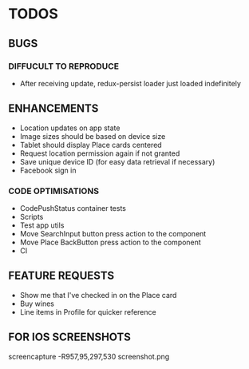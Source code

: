 # TODOS

## BUGS

### DIFFUCULT TO REPRODUCE

- After receiving update, redux-persist loader just loaded indefinitely

## ENHANCEMENTS

- Location updates on app state
- Image sizes should be based on device size
- Tablet should display Place cards centered
- Request location permission again if not granted
- Save unique device ID (for easy data retrieval if necessary)
- Facebook sign in

### CODE OPTIMISATIONS

- CodePushStatus container tests
- Scripts
- Test app utils
- Move SearchInput button press action to the component
- Move Place BackButton press action to the component
- CI

## FEATURE REQUESTS

- Show me that I've checked in on the Place card
- Buy wines
- Line items in Profile for quicker reference

## FOR IOS SCREENSHOTS

screencapture -R957,95,297,530 screenshot.png
